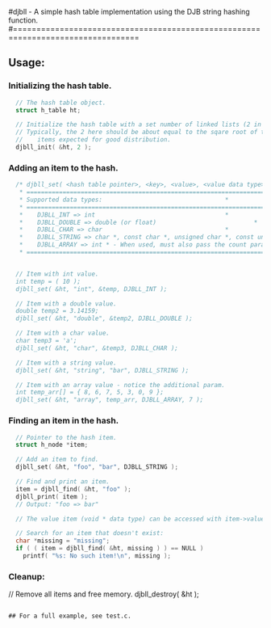#djbll - A simple hash table implementation using the DJB string hashing function.
#=================================================================================

## Usage:
### Initializing the hash table.
```c
  // The hash table object.
  struct h_table ht;

  // Initialize the hash table with a set number of linked lists (2 in this case).
  // Typically, the 2 here should be about equal to the sqare root of the number of
  //    items expected for good distribution.
  djbll_init( &ht, 2 );
```

### Adding an item to the hash.
```c
  /* djbll_set( <hash table pointer>, <key>, <value>, <value data type>, (optional count for array data type).
   * ===========================================================================================*
   * Supported data types:									*
   * ===========================================================================================*
   *    DJBLL_INT => int									*
   *    DJBLL_DOUBLE => double (or float)							*
   *    DJBLL_CHAR => char									*
   *    DJBLL_STRING => char *, const char *, unsigned char *, const unsigned char *		*
   *    DJBLL_ARRAY => int * - When used, must also pass the count parameter to djbll_set.	*
   * ===========================================================================================*


  // Item with int value.
  int temp = ( 10 );
  djbll_set( &ht, "int", &temp, DJBLL_INT );

  // Item with a double value.
  double temp2 = 3.14159;
  djbll_set( &ht, "double", &temp2, DJBLL_DOUBLE );

  // Item with a char value.
  char temp3 = 'a';
  djbll_set( &ht, "char", &temp3, DJBLL_CHAR );

  // Item with a string value.
  djbll_set( &ht, "string", "bar", DJBLL_STRING );

  // Item with an array value - notice the additional param.
  int temp_arr[] = { 8, 6, 7, 5, 3, 0, 9 };
  djbll_set( &ht, "array", temp_arr, DJBLL_ARRAY, 7 );
```

### Finding an item in the hash.
```c
  // Pointer to the hash item.
  struct h_node *item;

  // Add an item to find.
  djbll_set( &ht, "foo", "bar", DJBLL_STRING );

  // Find and print an item.
  item = djbll_find( &ht, "foo" );
  djbll_print( item );
  // Output: "foo => bar"

  // The value item (void * data type) can be accessed with item->value.

  // Search for an item that doesn't exist:
  char *missing = "missing";
  if ( ( item = djbll_find( &ht, missing ) ) == NULL )
    printf( "%s: No such item!\n", missing );
```

### Cleanup:
  // Remove all items and free memory.
  djbll_destroy( &ht );
```

## For a full example, see test.c.

